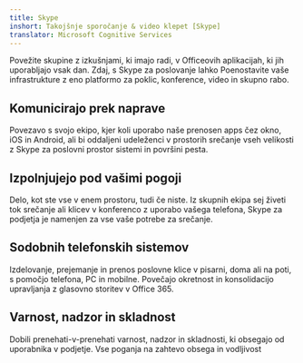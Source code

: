 ```yaml
---
title: Skype
inshort: Takojšnje sporočanje & video klepet [Skype]
translator: Microsoft Cognitive Services
---
```


Povežite skupine z izkušnjami, ki imajo radi, v Officeovih aplikacijah, ki jih uporabljajo vsak dan. Zdaj, s Skype za poslovanje lahko Poenostavite vaše infrastrukture z eno platformo za poklic, konference, video in skupno rabo. 

## Komunicirajo prek naprave
Povezavo s svojo ekipo, kjer koli uporabo naše prenosen apps čez okno, iOS in Android, ali bi oddaljeni udeleženci v prostorih srečanje vseh velikosti z Skype za poslovni prostor sistemi in površini pesta.

## Izpolnjujejo pod vašimi pogoji
Delo, kot ste vse v enem prostoru, tudi če niste. Iz skupnih ekipa sej živeti tok srečanje ali klicev v konferenco z uporabo vašega telefona, Skype za podjetja je namenjen za vse vaše potrebe za srečanje. 

## Sodobnih telefonskih sistemov
Izdelovanje, prejemanje in prenos poslovne klice v pisarni, doma ali na poti, s pomočjo telefona, PC in mobilne. Povečajo okretnost in konsolidacijo upravljanja z glasovno storitev v Office 365. 

## Varnost, nadzor in skladnost
Dobili prenehati-v-prenehati varnost, nadzor in skladnosti, ki obsegajo od uporabnika v podjetje. Vse poganja na zahtevo obsega in vodljivost 



